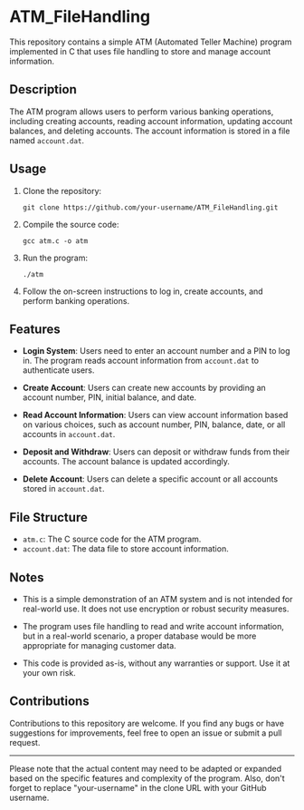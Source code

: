 # ATM_FileHandling

This repository contains a simple ATM (Automated Teller Machine) program implemented in C that uses file handling to store and manage account information.

## Description

The ATM program allows users to perform various banking operations, including creating accounts, reading account information, updating account balances, and deleting accounts. The account information is stored in a file named `account.dat`.

## Usage

1. Clone the repository:

   ```
   git clone https://github.com/your-username/ATM_FileHandling.git
   ```

2. Compile the source code:

   ```
   gcc atm.c -o atm
   ```

3. Run the program:

   ```
   ./atm
   ```

4. Follow the on-screen instructions to log in, create accounts, and perform banking operations.

## Features

- **Login System**: Users need to enter an account number and a PIN to log in. The program reads account information from `account.dat` to authenticate users.

- **Create Account**: Users can create new accounts by providing an account number, PIN, initial balance, and date.

- **Read Account Information**: Users can view account information based on various choices, such as account number, PIN, balance, date, or all accounts in `account.dat`.

- **Deposit and Withdraw**: Users can deposit or withdraw funds from their accounts. The account balance is updated accordingly.

- **Delete Account**: Users can delete a specific account or all accounts stored in `account.dat`.

## File Structure

- `atm.c`: The C source code for the ATM program.
- `account.dat`: The data file to store account information.

## Notes

- This is a simple demonstration of an ATM system and is not intended for real-world use. It does not use encryption or robust security measures.

- The program uses file handling to read and write account information, but in a real-world scenario, a proper database would be more appropriate for managing customer data.

- This code is provided as-is, without any warranties or support. Use it at your own risk.

## Contributions

Contributions to this repository are welcome. If you find any bugs or have suggestions for improvements, feel free to open an issue or submit a pull request.

---
Please note that the actual content may need to be adapted or expanded based on the specific features and complexity of the program. Also, don't forget to replace "your-username" in the clone URL with your GitHub username.
